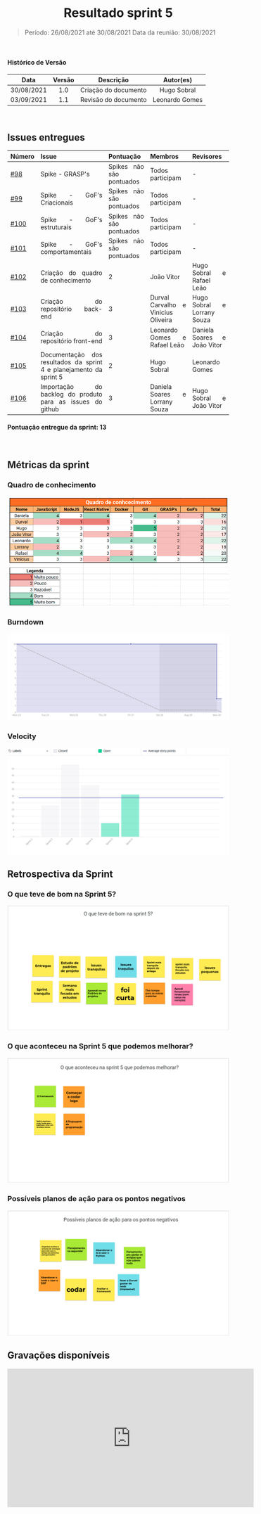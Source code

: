 # <center> Resultado sprint 5
> Período: 26/08/2021 até 30/08/2021 
> Data da reunião: 30/08/2021

<br/>

<div align="justify">

#### Histórico de Versão

|    Data    | Versão |      Descrição       |     Autor(es)     |
| :--------: | :----: | :------------------: | :---------------: |
| 30/08/2021 |  1.0   | Criação do documento | Hugo Sobral |
| 03/09/2021 |  1.1   | Revisão do documento | Leonardo Gomes |

<br/>

## Issues entregues
| Número | Issue | Pontuação | Membros | Revisores |
| -- | -- | -- | -- | -- |
| [#98](https://github.com/UnBArqDsw2021-1/2021.1_G01_Animalesco_docs/issues/98) | Spike - GRASP's | Spikes não são pontuados | Todos participam | - |
| [#99](https://github.com/UnBArqDsw2021-1/2021.1_G01_Animalesco_docs/issues/99) | Spike - GoF's Criacionais | Spikes não são pontuados | Todos participam | - |
| [#100](https://github.com/UnBArqDsw2021-1/2021.1_G01_Animalesco_docs/issues/100) | Spike - GoF's estruturais | Spikes não são pontuados | Todos participam | - |
| [#101](https://github.com/UnBArqDsw2021-1/2021.1_G01_Animalesco_docs/issues/101) | Spike - GoF's comportamentais | Spikes não são pontuados | Todos participam | - |
| [#102](https://github.com/UnBArqDsw2021-1/2021.1_G01_Animalesco_docs/issues/102) |  Criação do quadro de conhecimento | 2 | João Vitor | Hugo Sobral e Rafael Leão |
| [#103](https://github.com/UnBArqDsw2021-1/2021.1_G01_Animalesco_docs/issues/103) | Criação do repositório back-end | 3 | Durval Carvalho e Vinicius Oliveira | Hugo Sobral e Lorrany Souza |
| [#104](https://github.com/UnBArqDsw2021-1/2021.1_G01_Animalesco_docs/issues/104) | Criação do repositório front-end | 3 | Leonardo Gomes e Rafael Leão | Daniela Soares e João Vitor |
| [#105](https://github.com/UnBArqDsw2021-1/2021.1_G01_Animalesco_docs/issues/105) | Documentação dos resultados da sprint 4 e planejamento da sprint 5 | 2 | Hugo Sobral | Leonardo Gomes |
| [#106](https://github.com/UnBArqDsw2021-1/2021.1_G01_Animalesco_docs/issues/106) | Importação do backlog do produto para as issues do github | 3 | Daniela Soares e Lorrany Souza | Hugo Sobral e João Vitor |


#### Pontuação entregue da sprint: 13

<br />

## Métricas da sprint

### Quadro de conhecimento
<img src='https://raw.githubusercontent.com/UnBArqDsw2021-1/2021.1_G01_Animalesco_docs/main/docs/assets/sprints/metricas/quadro_sprint5.png'>

### Burndown
<img src='https://raw.githubusercontent.com/UnBArqDsw2021-1/2021.1_G01_Animalesco_docs/main/docs/assets/sprints/metricas/burndown_sprint5.png'>

### Velocity
<img src='https://raw.githubusercontent.com/UnBArqDsw2021-1/2021.1_G01_Animalesco_docs/main/docs/assets/sprints/metricas/velocity_sprint5.png'>

<br />

## Retrospectiva da Sprint

### O que teve de bom na Sprint 5?

<img src='https://raw.githubusercontent.com/UnBArqDsw2021-1/2021.1_G01_Animalesco_docs/main/docs/assets/sprints/retrospectiva_positiva_sprint5.png'>

### O que aconteceu na Sprint 5 que podemos melhorar?

<img src='https://raw.githubusercontent.com/UnBArqDsw2021-1/2021.1_G01_Animalesco_docs/main/docs/assets/sprints/retrospectiva_negativa_sprint5.png'>

### Possíveis planos de ação para os pontos negativos

<img src='https://raw.githubusercontent.com/UnBArqDsw2021-1/2021.1_G01_Animalesco_docs/main/docs/assets/sprints/retrospectiva_melhoria_sprint5.png'>


<br />

## Gravações disponíveis

<iframe width="560" height="315" src="https://www.youtube.com/embed/DMMcziokFaQ" title="YouTube video player" frameborder="0" allow="accelerometer; autoplay; clipboard-write; encrypted-media; gyroscope; picture-in-picture" allowfullscreen></iframe>

</div>
